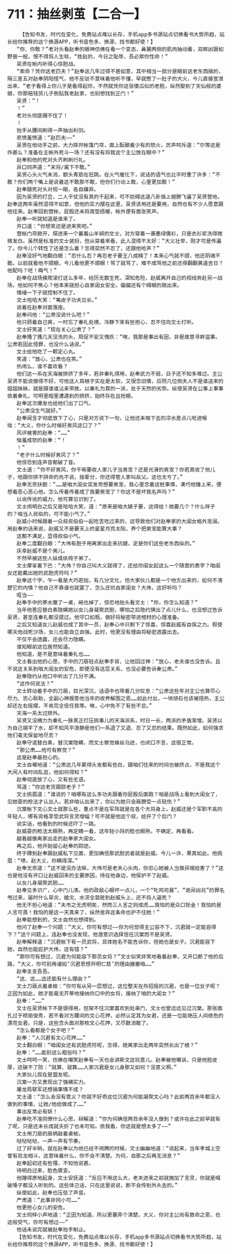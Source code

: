 # 711：抽丝剥茧【二合一】
        【告知书友，时代在变化，免费站点难以长存，手机app多书源站点切换看书大势所趋，站长给你推荐的这个换源APP，听书音色多、换源、找书都好使！】
       “你、你敢？”老对头看赵奉的眼神仿佛在看一个变态，鼻翼两侧的肌肉抽动着，双眸凶狠如野兽一般，恨不得将人生啖，“姓赵的，今日之耻辱，吾必索你性命！”
       吴贤在帐内听得心惊胆战。
       “索命？凭你这老匹夫？”赵奉这几年过得不甚如意，其中相当一部分是眼前这老东西搞的，隔三差五对赵奉阴阳怪气，他不反驳不意味着他听不懂，早就憋了一肚子的大火，今儿直接宣泄出来，“老子看得上你儿子是看得起你，不然就凭你这张倭瓜似的老脸，纵然娶到了天仙般的婆娘，你那赔钱货儿子倒贴我老赵家，也别想找到正门！”
       吴贤：“！
       ！”
       老对头彻底绷不住了！
       ！
       抬手从腰间刷得一声抽出利剑。
       悲愤羞愤道：“赵匹夫——”
       吴贤在他动手之前，大力摔开帐篷门帘，面上酝酿着少有的怒火，厉声呵斥道：“尔等这是作甚么？准备在主帐外死斗一场？还有没有将我这个主公放在眼中？”
       赵奉和他的死对头齐刷刷行礼。
       异口同声道：“末将/属下不敢。”
       吴贤心头火气未消，额头青筋在狂跳。在火气催化下，说话的语气也比平时重了许多：“不敢？你们两个嘴上是说着这不敢那不敢，但你们行动上敢，心里更加敢！”
       赵奉跟死对头对视一眼，各自嫌弃。
       因为吴贤的打岔，二人干仗没有真的干起来，可不妨碍这道八卦插上翅膀飞遍了吴贤营地。赵奉这两年虽然混得不如意，但他的实力摆在这里，吴贤该用还是要用，自然也有不少人愿意跟他往来。赵奉回到营帐，屁股还未将席垫捂暖，帐外便有嚣张笑声。
       赵奉一听就知道是谁来了。
       开口道：“你想笑还是进来笑吧。”
       营帐门帘掀开，探进来一个蓄着山羊胡的文士，对方穿着一袭墨绿儒衫，只是衣衫浆洗得微微发白。虽然是标准的文士装扮，但从穿着来看，此人混得不太好：“大义壮举，刚才可是传遍了。你今儿个转性了还是怎么着？怎得突然不忍了，还跟他呛声？”
       赵奉没好气地翻白眼：“忍什么忍？再忍老子要王八成精了！本来心气就不顺，他还阴魂不散。以前就看他不顺眼，今儿看他更不顺眼！骂了就骂了，难不成骂他之前还得翻翻黄道吉日？他配吗？呸！晦气！”
       赵奉在战场摸爬滚打这么多年，经历无数生死，深知危险，赵威离开自己的视线奔赴另一战场，他如何不焦心？他本来就担心自家闺女安全。偏偏还有个碍眼的跳出来。
       情绪一下子就控制不住了。
       文士哈哈大笑：“嘴皮子功夫见长。”
       说着在赵奉对面落座。
       赵奉问他：“公肃没说什么吧？”
       他只顾着自己爽，一时忘了秦礼处境，冷静下来有些担心，忍不住向文士打听。
       文士好笑道：“现在关心公肃了？”
       赵奉搔了搔几天没洗的头，局促不安又愧疚：“唉，我那是事出有因，非是故意寻衅滋事。公肃若因此怪罪，也没什么话说。”
       文士给他吃了一颗定心丸。
       笑道：“放心，公肃也在笑。”
       热闹么，谁不喜欢看？
       他们这一系在天海被排挤了多年，若非秦礼得用，赵奉武力不弱，日子还不知多难过。主公吴贤不能说做得不好，可他这人耳根子实在是太软，又很念旧情，后院几位侧夫人不是谁送来的姐姐妹妹，就是跟谁谁沾亲带故。以秦礼为首的一派，处于天然的劣势。纵使吴贤在公事上事事依着秦礼，可明里暗里遭遇到的排挤，始终存在且抢眼。
       赵奉这次爆发也给他们出了口气。
       “公肃没生气就好。”
       赵奉闻言才彻底放下了心，只是对方说下一句，让他还未咽下去的凉水差点儿呛进喉咙：“大义，你什么时候好男风这口了？”
       风评被害的赵奉：“……”
       恼羞成怒的赵奉：“！
       ！”
       “老子什么时候好男风了？”
       他惊恐到连声音都破了音。
       文士道：“你不好男风，你干嘛要收人家儿子当男宠？还是光滑的男宠？你若真收了他儿子，他跟你拼不拼命的先不说，按辈分，你还得管人家叫岳父。这也太亏了。”
       赵奉无奈扶额：“……是咱大闺女突发奇想要男宠，我心里念着这桩事情，凑巧他撞上来，便想着恶心恶心他。怎么传着传着成了我要男宠了？你这不是坏我名声吗？”
       以讹传讹的威力，他可算见识到了。
       文士闹明白之后又是哈哈大笑，道：“原来是咱大娘子要，这得给！她要几个？什么样子的？咱当人叔伯的，可不能小气了。”
       赵威小时候跟着一众叔叔伯伯一起吃苦吃过来的，这导致他们对赵奉家的大闺女格外宠溺。用赵奉的话来说，赵威又不是要天上的星星月亮太阳，养个把男宠能算大事？
       这都不满足，显得叔伯小气。
       赵奉二度翻白眼：“大伟有胆子用离家出走来抗婚，定是你们这些老东西纵的。”
       庆幸赵威不是个男儿。
       不然早被这些人纵成纨绔子弟了。
       文士摩挲着下巴：“大伟？你自己叫大义就得了，还给你闺女起这么一个随意的表字？咱闺女还能戴出她的武胆虎符吗？”
       赵奉这个字，乍一看是大巧若拙，有几分文化，但大家伙儿都是一个地方出来的，如何不清楚它的内情？他自己不靠谱也就罢了，怎么还坑自家闺女？大伟，这好听吗？
       哐当——
       赵奉手中的茶水撒了一桌，碗也掉了，惊恐地抬头看文士：“你，你怎么知道？”
       当年他答应替白素隐瞒她以女儿身凝聚武胆，哪怕之后隐约猜出了点儿什么，也没想过告诉吴贤，甚至连秦礼都没提过。他守口如瓶，做好将秘密带进棺材的心理准备。
       之后又知道女儿赵威也成了其中一员，赵奉心中只剩下了惊喜，惊喜赵威有自保之力。假使哪天他战死沙场，女儿也能自立自强。此时，他更没有理由将秘密透露出去。
       不仅不会透露，还会尽力隐瞒。
       谁知眼前这位居然知道。
       他知道，是不是意味着秦礼也……
       文士看出他的心思，手中的刀扇轻点赵奉手背，让他回过神：“放心，老夫谁也没告诉。且不说这关系到咱大闺女的安危，即便没有这层关系，也没必要告诉秦公肃。”
       赵奉隐约从他口中听出了几分不满。
       “这作何说法？”
       文士转动着手中的刀扇，目光深沉，话语中也带着几分叹息：“公肃这些年对主公也算尽心尽力、忠心耿耿，全副心神报答他当年的收养解围之恩……如此付出，一块顽石也该被捂热，主公却还左右摇摆，不肯完全信任我等。唉，心中免不了有些不忿。”
       天海一系太过排外。
       吴贤又没魄力为秦礼一脉真正打压挑事儿的天海派系，时日一长，两派的矛盾渐增。吴贤以为自己端平了水，却不知风平浪静是他们一系退了又退、忍了又忍的结果。既然如此，如何强求他们毫无保留地尽忠？
       赵奉守诺替白素，替沉棠隐瞒，而文士察觉蛛丝马迹，也闭口不言，这很正常。
       “那公肃……他可有察觉？”
       这是赵奉最担心的。
       文士自嘲地道：“公肃这几年累得头发都有些白，跟咱们往来的时间也被挤占，不是我这个大闲人有时间乱逛，他如何得知？”
       赵奉彻底放了心，又有些无语。
       骂道：“你这老货跟踪老子？”
       文士挑眉道：“谁说的？咱哪有这么多功夫跟着你屁股后面跑？咱是战场上看到大闺女了，见她耍的枪法才认出人。若非咱认出来了，你以为她只会肩膀受一点轻伤？”
       沉棠帐下文心文士就那么些，重点不是在军阵就是在各个大将身上，赵威还是个军职不高的年轻人，哪有资格享受武将言灵增幅？可不就是他这个叔，给开了个后门？
       说实话，他看到的时候还吓了一跳。
       赵威耍的枪法太眼熟，再定睛一看，这年轻小将的脸也眼熟。不确定，再看看。
       越看越像离家出走的赵奉家大闺女。
       再之后，他开始留心赵奉的踪迹。
       终于蹲到赵奉跟赵威私下见面，更加确信那武胆武者就是赵威。今儿一诈，果真如此。他挑眉：“啧，赵大义，你瞒得深。”
       赵奉无奈道：“这不是没办法嘛，大伟可是老夫心头肉，你忍心她被人当做异端给害了？”这也是他没有开口让赵威回来的主要原因，待在他身边，他保护不了赵威。
       以女儿身凝聚武胆……
       赵奉见多识广，心中门儿清。他的政敌心眼坏一点儿，一个“牝鸡司晨”、“诡异凶兆”的罪名甩过来，届时什么旱灾、蝗灾、水涝全栽赃到赵威头上，还不将人逼死？
       他无不担心地道：“夫市之无虎明矣，然而三人言之则成虎……我怕的是众口铄金！我怕的是人言可畏！我怕的是这一天真来了，纵然舍弃这条命也护不住她！”
       赵奉能想到的，文士自然也想得到。
       他问了赵奉一个问题：“大义，你可有想过——你为何觉得主公容不下，沉君就一定能容得下？”这个问题上，连赵奉也没发现，他潜意识选择信任沉棠而不是吴贤。
       赵奉解释道：“沉君帐下有一员武将，具体姓名不能告诉你，但她也是女子。沉君能容下她，自然也能庇护大伟，这有错？”
       “那你可有想过，沉君为何能容下那员女将？”文士似笑非笑地看着赵奉，又开口断了他的后路，“大义，你可别用诸如‘沉君思想开明仁慈’的理由搪塞咱……”
       赵奉支支吾吾。
       “这、这……这还能有什么理由？”
       文士刀扇点着桌桉：“你可有从另一层想过，这位整天在外招摇的沉君，也是一位女子呢？正因为如此，她才能毫无芥蒂地接纳你口中的女将，接纳了咱的大闺女？”
       赵奉：“……”
       文士在吴贤帐下不是很得用，但架不住沉棠喜欢到处串门，文士也曾远远见过沉棠。那张面孔过于秾丽俊秀，若不看对方腰间的文心花押，必然认定其为女君，还是一位能艳压人间绝色的漂亮女君。只是，这些念头面对那枚文心花押，又尽数消散了。
       “怎么看都是个女子吧？”
       赵奉：“人沉君有文心花押……”
       文士翻白眼：“咱闺女还有武胆虎符呢，怎得，她离家出走两年突然长出了根？”
       赵奉：“……能别这么粗俗吗？”
       文士呵呵一笑，仿佛在嘲笑赵奉有一天也会讲斯文这玩意儿。赵奉被他嘲讽，只是他脸皮厚，还破不了防：“就算、就算……人家沉君是女儿身那又如何？没意义啊。”
       大家伙儿现在是盟友呢。
       沉棠一方又表现出了强横实力。
       屠龙局联军还想搞事情不成？
       文士道：“怎么会没有意义？你就不好奇这位沉君为何能凝聚文心吗？此前两百余年都没人做到的事情，让她/他给做成了……”
       事出反常必有妖！
       赵奉吃不准同僚什么心思，辩解道：“你为何确信两百余年没人做到？或许在此之前早就有了呢，只是还未长成就夭折了也未可知。依我看，你这就是想太多了——”
       文士用刀扇的扇柄敲着桌桉。
       哒哒哒哒，一声一声有节奏。
       过了好半晌，就在赵奉以为他已经不闹腾的时候，文士幽幽地道：“说起来，当年孝城上空曾有双龙相斗，这意味着什么，你不会不清楚。为何，自那之后再无消息？”
       赵奉起初还有些懵，不知他说甚。
       待明白过来，脸色骤变。
       他蹭得原地起身，文士安抚道：“反应不用这么大，老夫进来之前就施加了言灵，你就是喊破嗓子都没人听到的。这些体己话，只在这里说说，断不会传到外头去的。”
       纵使如此，赵奉也压低了声音。
       严肃道：“此事非同小可……”
       他更担心女儿的安危。
       文士同样小声地道：“正因为知道，所以更要弄个清楚。大义，你对主公尚有救命之恩，也这般受气，你可有想过——”
       他话未说完就被赵奉抬手制止。
       【告知书友，时代在变化，免费站点难以长存，手机app多书源站点切换看书大势所趋，站长给你推荐的这个换源APP，听书音色多、换源、找书都好使！】